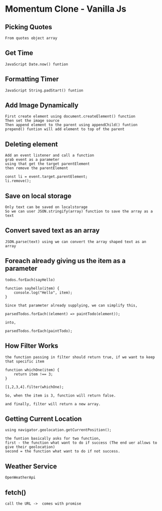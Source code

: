 # Momentum Clone - Vanilla Js

## Picking Quotes

    From quotes object array

## Get Time

    JavaScript Date.now() funtion

## Formatting Timer

    JavaScript String.padStart() funtion

## Add Image Dynamically

    First create element using document.createElement() function
    Then set the image source
    Then append element to the parent using appendChild() funtion
    prepend() funtion will add element to top of the parent

## Deleting element

    Add an event listener and call a function
    grab event as a parameter
    using that get the target parentElement
    then remove the parentElement

    const li = event.target.parentElement;
    li.remove();

## Save on local storage

    Only text can be saved on localstorage
    So we can user JSON.stringify(array) function to save the array as a text

## Convert saved text as an array

    JSON.parse(text) using we can convert the array shaped text as an array

## Foreach already giving us the item as a parameter

    todos.forEach(sayHello)

    function sayhello(item) {
        console.log("Hello", item);
    }

    Since that parameter already supplying, we can simplify this,

    parsedTodos.forEach((element) => paintTodo(element));

    into,

    parsedTodos.forEach(paintTodo);

## How Filter Works

    the function passing in filter should return true, if we want to keep that specific item

    function whichOne(item) {
        return item !== 3;
    }

    [1,2,3,4].filter(whichOne);

    So, when the item is 3, function will return false.

    and finally, filter will return a new array.

## Getting Current Location

    using navigator.geolocation.getCurrentPosition();

    the funtion basically asks for two function,
    first - the function what want to do if success (The end uer allows to give their geolocation)
    second = the function what want to do if not success.

## Weather Service

    OpenWeatherApi

## fetch()

    call the URL ->  comes with promise
